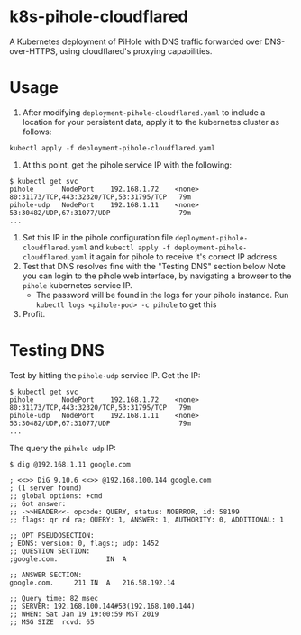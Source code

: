 # k8s-pihole-cloudflared
A Kubernetes deployment of PiHole with DNS traffic forwarded over DNS-over-HTTPS, using cloudflared's proxying capabilities.

# Usage
1. After modifying `deployment-pihole-cloudflared.yaml` to include a location for your persistent data, apply it to the kubernetes cluster as follows:

```
kubectl apply -f deployment-pihole-cloudflared.yaml
```

1. At this point, get the pihole service IP with the following:
```
$ kubectl get svc
pihole       NodePort    192.168.1.72    <none>        80:31173/TCP,443:32320/TCP,53:31795/TCP   79m
pihole-udp   NodePort    192.168.1.11    <none>        53:30482/UDP,67:31077/UDP                 79m
...
```

1. Set this IP in the pihole configuration file `deployment-pihole-cloudflared.yaml` and `kubectl apply -f deployment-pihole-cloudflared.yaml` it again for pihole to receive it's correct IP address.
1. Test that DNS resolves fine with the "Testing DNS" section below
Note you can login to the pihole web interface, by navigating a browser to the `pihole` kubernetes service IP.
    - The password will be found in the logs for your pihole instance. Run `kubectl logs <pihole-pod> -c pihole` to get this
1. Profit.




# Testing DNS
Test by hitting the `pihole-udp` service IP. Get the IP:
```
$ kubectl get svc
pihole       NodePort    192.168.1.72    <none>        80:31173/TCP,443:32320/TCP,53:31795/TCP   79m
pihole-udp   NodePort    192.168.1.11    <none>        53:30482/UDP,67:31077/UDP                 79m
...
```

The query the `pihole-udp` IP:
```
$ dig @192.168.1.11 google.com

; <<>> DiG 9.10.6 <<>> @192.168.100.144 google.com
; (1 server found)
;; global options: +cmd
;; Got answer:
;; ->>HEADER<<- opcode: QUERY, status: NOERROR, id: 58199
;; flags: qr rd ra; QUERY: 1, ANSWER: 1, AUTHORITY: 0, ADDITIONAL: 1

;; OPT PSEUDOSECTION:
; EDNS: version: 0, flags:; udp: 1452
;; QUESTION SECTION:
;google.com.			IN	A

;; ANSWER SECTION:
google.com.		211	IN	A	216.58.192.14

;; Query time: 82 msec
;; SERVER: 192.168.100.144#53(192.168.100.144)
;; WHEN: Sat Jan 19 19:00:59 MST 2019
;; MSG SIZE  rcvd: 65
```
